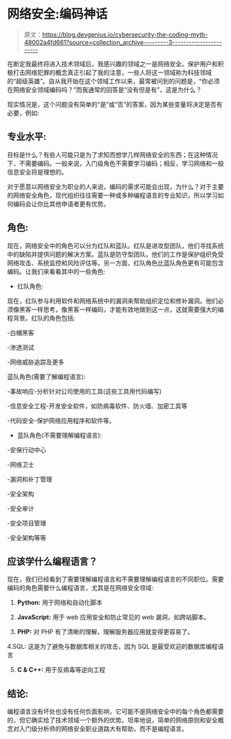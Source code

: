 # 网络安全:编码神话

> 原文：<https://blog.devgenius.io/cybersecurity-the-coding-myth-48002a4fd661?source=collection_archive---------3----------------------->

在断定我最终将进入技术领域后，我感兴趣的领域之一是网络安全。保护用户和积极打击网络犯罪的概念真正引起了我的注意，一些人将这一领域称为科技领域的“超级英雄”。自从我开始在这个领域工作以来，最常被问到的问题是，“你必须在网络安全领域编码吗？”而我通常的回答是“没有但是有”，这是为什么？

现实情况是，这个问题没有简单的“是”或“否”的答案，因为某些变量将决定是否有必要，例如:

## 专业水平:

目标是什么？有些人可能只是为了求知而想学几样网络安全的东西；在这种情况下，不需要编码。一般来说，入门级角色不需要学习编码；相反，学习网络和一般信息安全将是理想的。

对于愿意以网络安全为职业的人来说，编码的需求可能会出现，为什么？对于主要的网络安全角色，现代组织往往需要一种或多种编程语言的专业知识，所以学习如何编码会让你比其他申请者更有优势。

## 角色:

现在，网络安全中的角色可以分为红队和蓝队。红队是进攻型团队，他们寻找系统中的缺陷并提供问题的解决方案。蓝队是防守型团队，他们的工作是保护组织免受网络攻击、系统监控和风险评估等。另一方面，红队角色比蓝队角色更有可能包含编码。让我们来看看其中的一些角色:

*   红队角色:

现在，红队参与利用软件和网络系统中的漏洞来帮助组织定位和修补漏洞。他们必须像黑客一样思考，像黑客一样编码，才能有效地做到这一点，这就需要强大的编程背景。红队的角色包括:

-白帽黑客

-渗透测试

-网络威胁追踪及更多

蓝队角色(需要了解编程语言):

-事故响应-分析针对公司使用的工具(这些工具用代码编写)

-信息安全工程-开发安全软件，如防病毒软件、防火墙、加密工具等

-代码安全-保护网络应用程序和软件等。

*   蓝队角色(不需要理解编程语言):

-安保行动中心

-网络卫士

-漏洞和补丁管理

-安全架构

-安全审计

-安全项目管理

-安全架构等等

## 应该学什么编程语言？

现在，我们已经看到了需要理解编程语言和不需要理解编程语言的不同职位。需要编码的角色需要什么编程语言，尤其是在网络安全领域:

1. **Python:** 用于网络和自动化脚本

2. **JavaScript:** 用于 web 应用安全和防止常见的 web 漏洞，如跨站脚本。

3. **PHP:** 对 PHP 有了清晰的理解，理解服务器应用就变得更容易了。

4.SQL: 这是为了避免与数据库相关的攻击，因为 SQL 是最受欢迎的数据库编程语言

5. **C & C++:** 用于反病毒等逆向工程

## 结论:

编程语言没有坏处也没有任何负面影响，它可能不是网络安全中的每个角色都需要的，但它确实给了技术领域一个额外的优势。坦率地说，简单的网络原则和安全概念对入门级分析师的网络安全职业道路大有帮助，而不是编程语言。